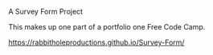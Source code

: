 A Survey Form Project

This makes up one part of a portfolio one Free Code Camp.

 https://rabbitholeproductions.github.io/Survey-Form/


